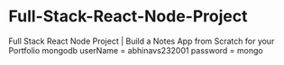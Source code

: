 # Full-Stack-React-Node-Project
Full Stack React Node Project | Build a Notes App from Scratch for your Portfolio
mongodb
userName = abhinavs232001
password = mongo

